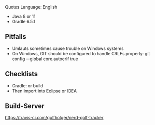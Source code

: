 Quotes Language: English

* Java 8 or 11
* Gradle 6.5.1

## Pitfalls

* Umlauts sometimes cause trouble on Windows systems
* On Windows, GIT should be configured to handle CRLFs properly: git config --global core.autocrlf true

## Checklists

* Gradle: <default> or build
* Then import into Eclipse or IDEA

## Build-Server

https://travis-ci.com/golfholger/nerd-golf-tracker

